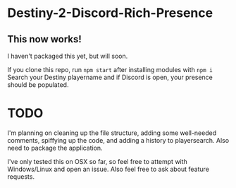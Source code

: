 # Destiny-2-Discord-Rich-Presence

## This now works!
I haven't packaged this yet, but will soon.

If you clone this repo, run `npm start` after installing modules with `npm i`
Search your Destiny playername and if Discord is open, your presence should be populated.

# TODO
I'm planning on cleaning up the file structure, adding some well-needed comments, spiffying up the code, and adding a history to playersearch.
Also need to package the application.


I've only tested this on OSX so far, so feel free to attempt with Windows/Linux and open an issue.
Also feel free to ask about feature requests.
